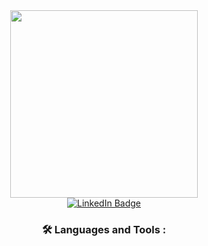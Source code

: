 <div id="header" align="center">
  <img src="https://media.giphy.com/media/xTiTnBELA6Mb1TeeOc/giphy.gif" width="300"/>

<div id="badges">
  <a href="https://www.linkedin.com/in/muhsin-furkan-aykaç-0a9ba0261">
    <img src="https://img.shields.io/badge/LinkedIn-blue?style=for-the-badge&logo=linkedin&logoColor=white" alt="LinkedIn Badge"/>
  </a>

<div id="header" align="center">
<img src="https://komarev.com/ghpvc/?username=frknaykc&style=flat-square&color=blue" alt=""/>
</div>


### :hammer_and_wrench: Languages and Tools : 
